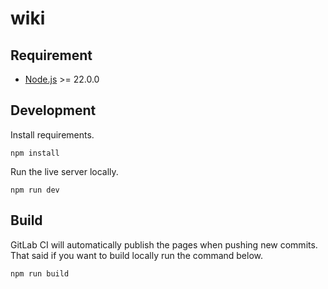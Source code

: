 # wiki

## Requirement

-   [Node.js](https://nodejs.org/) >= 22.0.0

## Development

Install requirements.

```shell
npm install
```

Run the live server locally.

```shell
npm run dev
```

## Build

GitLab CI will automatically publish the pages when pushing new commits.
That said if you want to build locally run the command below.

```shell
npm run build
```
